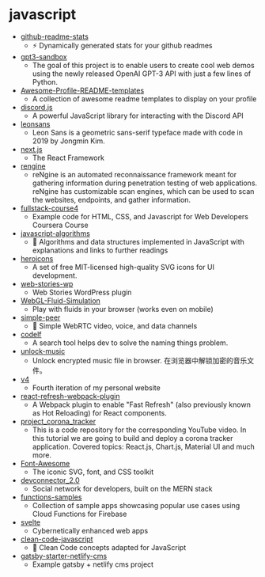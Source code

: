 # javascript
- [github-readme-stats](https://github.com/anuraghazra/github-readme-stats)
  - ⚡ Dynamically generated stats for your github readmes
- [gpt3-sandbox](https://github.com/shreyashankar/gpt3-sandbox)
  - The goal of this project is to enable users to create cool web demos using the newly released OpenAI GPT-3 API with just a few lines of Python.
- [Awesome-Profile-README-templates](https://github.com/kautukkundan/Awesome-Profile-README-templates)
  - A collection of awesome readme templates to display on your profile
- [discord.js](https://github.com/discordjs/discord.js)
  - A powerful JavaScript library for interacting with the Discord API
- [leonsans](https://github.com/cmiscm/leonsans)
  - Leon Sans is a geometric sans-serif typeface made with code in 2019 by Jongmin Kim.
- [next.js](https://github.com/vercel/next.js)
  - The React Framework
- [rengine](https://github.com/yogeshojha/rengine)
  - reNgine is an automated reconnaissance framework meant for gathering information during penetration testing of web applications. reNgine has customizable scan engines, which can be used to scan the websites, endpoints, and gather information.
- [fullstack-course4](https://github.com/jhu-ep-coursera/fullstack-course4)
  - Example code for HTML, CSS, and Javascript for Web Developers Coursera Course
- [javascript-algorithms](https://github.com/trekhleb/javascript-algorithms)
  - 📝 Algorithms and data structures implemented in JavaScript with explanations and links to further readings
- [heroicons](https://github.com/tailwindlabs/heroicons)
  - A set of free MIT-licensed high-quality SVG icons for UI development.
- [web-stories-wp](https://github.com/google/web-stories-wp)
  - Web Stories WordPress plugin
- [WebGL-Fluid-Simulation](https://github.com/PavelDoGreat/WebGL-Fluid-Simulation)
  - Play with fluids in your browser (works even on mobile)
- [simple-peer](https://github.com/feross/simple-peer)
  - 📡 Simple WebRTC video, voice, and data channels
- [codelf](https://github.com/unbug/codelf)
  - A search tool helps dev to solve the naming things problem.
- [unlock-music](https://github.com/ix64/unlock-music)
  - Unlock encrypted music file in browser. 在浏览器中解锁加密的音乐文件。
- [v4](https://github.com/bchiang7/v4)
  - Fourth iteration of my personal website
- [react-refresh-webpack-plugin](https://github.com/pmmmwh/react-refresh-webpack-plugin)
  - A Webpack plugin to enable "Fast Refresh" (also previously known as Hot Reloading) for React components.
- [project_corona_tracker](https://github.com/adrianhajdin/project_corona_tracker)
  - This is a code repository for the corresponding YouTube video. In this tutorial we are going to build and deploy a corona tracker application. Covered topics: React.js, Chart.js, Material UI and much more.
- [Font-Awesome](https://github.com/FortAwesome/Font-Awesome)
  - The iconic SVG, font, and CSS toolkit
- [devconnector_2.0](https://github.com/bradtraversy/devconnector_2.0)
  - Social network for developers, built on the MERN stack
- [functions-samples](https://github.com/firebase/functions-samples)
  - Collection of sample apps showcasing popular use cases using Cloud Functions for Firebase
- [svelte](https://github.com/sveltejs/svelte)
  - Cybernetically enhanced web apps
- [clean-code-javascript](https://github.com/ryanmcdermott/clean-code-javascript)
  - 🛁 Clean Code concepts adapted for JavaScript
- [gatsby-starter-netlify-cms](https://github.com/netlify-templates/gatsby-starter-netlify-cms)
  - Example gatsby + netlify cms project
